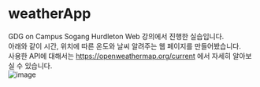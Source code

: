 # weatherApp  
GDG on Campus Sogang Hurdleton Web 강의에서 진행한 실습입니다.  
아래와 같이 시간, 위치에 따른 온도와 날씨 알려주는 웹 페이지를 만들어봤습니다.   
사용한 API에 대해서는 https://openweathermap.org/current 에서 자세히 알아보실 수 있습니다.  
![image](https://github.com/user-attachments/assets/9449ddf2-5d71-4f2f-b1a8-adc446e826e7)  
